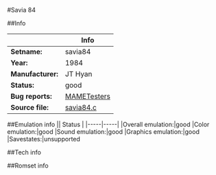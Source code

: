 #Savia 84

##Info

||Info|
|-----|-----|
|**Setname:**|savia84
|**Year:**|1984
|**Manufacturer:**|JT Hyan
|**Status:**|good
|**Bug reports:**|[MAMETesters](http://mametesters.org/view_all_set.php?type=1&temporary=y&search=savia84.c)
|**Source file:**|[savia84.c](https://github.com/mamedev/mame/blob/master/src/mess/drivers/savia84.c)

##Emulation info
|| Status |
|-----|-----|
|Overall emulation:|good
|Color emulation:|good
|Sound emulation:|good
|Graphics emulation:|good
|Savestates:|unsupported

##Tech info

##Romset info

<!--- START OF EDITED COMMENT DO NOT TOUCH TEXT ABOVE-->
